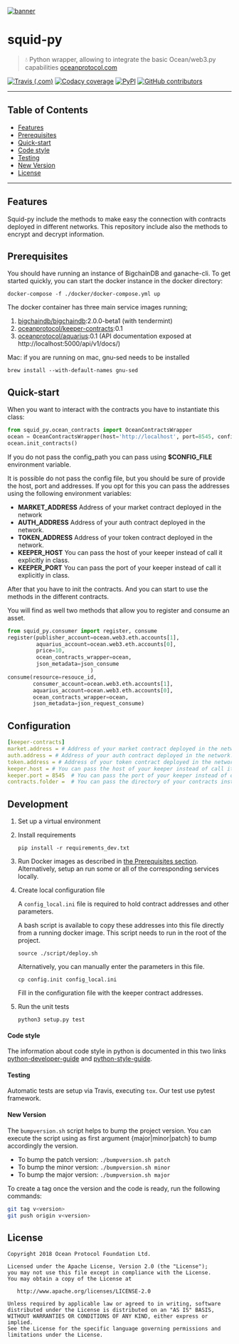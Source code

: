 [![banner](https://raw.githubusercontent.com/oceanprotocol/art/master/github/repo-banner%402x.png)](https://oceanprotocol.com)

# squid-py

> 💧 Python wrapper, allowing to integrate the basic Ocean/web3.py capabilities
> [oceanprotocol.com](https://oceanprotocol.com)

[![Travis (.com)](https://img.shields.io/travis/com/oceanprotocol/squid-py.svg)](https://travis-ci.com/oceanprotocol/squid-py)
[![Codacy coverage](https://img.shields.io/codacy/coverage/7084fbf528934327904a49d458bc46d1.svg)](https://app.codacy.com/project/ocean-protocol/squid-py/dashboard)
[![PyPI](https://img.shields.io/pypi/v/squid-py.svg)](https://pypi.org/project/squid-py/)
[![GitHub contributors](https://img.shields.io/github/contributors/oceanprotocol/squid-py.svg)](https://github.com/oceanprotocol/squid-py/graphs/contributors)

---

## Table of Contents

  - [Features](#features)
  - [Prerequisites](#prerequisites)
  - [Quick-start](#quick-start)
  - [Code style](#code-style)
  - [Testing](#testing)
  - [New Version](#new-version)
  - [License](#license)

---

## Features

Squid-py include the methods to make easy the connection with contracts deployed in different networks.
This repository include also the methods to encrypt and decrypt information.

## Prerequisites

You should have running an instance of BigchainDB and ganache-cli. To get started quickly,
you can start the docker instance in the docker directory:

`docker-compose -f ./docker/docker-compose.yml up`

The docker container has three main service images running;

1. [bigchaindb/bigchaindb](https://hub.docker.com/r/bigchaindb/bigchaindb/):2.0.0-beta1 (with tendermint)
1. [oceanprotocol/keeper-contracts](https://hub.docker.com/r/oceanprotocol/keeper-contracts/):0.1
1. [oceanprotocol/aquarius](https://hub.docker.com/r/oceanprotocol/aquarius/):0.1 (API documentation exposed at http://localhost:5000/api/v1/docs/)

Mac: 
if you are running on mac, gnu-sed needs to be installed
```
brew install --with-default-names gnu-sed
```

## Quick-start

When you want to interact with the contracts you have to instantiate this class:

```python
from squid_py.ocean_contracts import OceanContractsWrapper
ocean = OceanContractsWrapper(host='http://localhost', port=8545, config_path='config.ini')    
ocean.init_contracts()
```

If you do not pass the config_path you can pass using **$CONFIG_FILE** environment variable.

It is possible do not pass the config file, but you should be sure of provide the host, port and addresses.
If you opt for this you can pass the addresses using the following environment variables:

- **MARKET_ADDRESS**  Address of your market contract deployed in the network
- **AUTH_ADDRESS**    Address of your auth contract deployed in the network.
- **TOKEN_ADDRESS**   Address of your token contract deployed in the network.
- **KEEPER_HOST**     You can pass the host of your keeper instead of call it explicitly in class.
- **KEEPER_PORT**     You can pass the port of your keeper instead of call it explicitly in class.


After that you have to init the contracts. And you can start to use the methods in the different contracts.

You will find as well two methods that allow you to register and consume an asset.
```python
from squid_py.consumer import register, consume
register(publisher_account=ocean.web3.eth.accounts[1],
         aquarius_account=ocean.web3.eth.accounts[0],
         price=10,
         ocean_contracts_wrapper=ocean,
         json_metadata=json_consume
                          )
consume(resource=resouce_id,
        consumer_account=ocean.web3.eth.accounts[1],
        aquarius_account=ocean.web3.eth.accounts[0],
        ocean_contracts_wrapper=ocean,
        json_metadata=json_request_consume)

```

## Configuration

```yaml
[keeper-contracts]
market.address = # Address of your market contract deployed in the network. [Mandatory]
auth.address = # Address of your auth contract deployed in the network. [Mandatory]
token.address = # Address of your token contract deployed in the network. [Mandatory]
keeper.host = # You can pass the host of your keeper instead of call it explicitly in class.
keeper.port = 8545  # You can pass the port of your keeper instead of call it explicitly in class.
contracts.folder =  # You can pass the directory of your contracts instead of use the library.

```

## Development

1. Set up a virtual environment

1. Install requirements

    ```
    pip install -r requirements_dev.txt
    ```

1. Run Docker images as described in [the Prerequisites section](#prerequisites). Alternatively, setup an run some or all of the corresponding services locally.

1. Create local configuration file
    
    A `config_local.ini` file is required to hold contract addresses and other parameters. 
    
    A bash script is available to copy these addresses into this file directly from a running docker image. This script needs to run in the root of the project. 
    
    ```
    source ./script/deploy.sh
    ```
    
    Alternatively, you can manually enter the parameters in this file.
    
    ```
    cp config.init config_local.ini
    ```
    Fill in the configuration file with the keeper contract addresses.

1. Run the unit tests

    ```
    python3 setup.py test
    ```

#### Code style

The information about code style in python is documented in this two links [python-developer-guide](https://github.com/oceanprotocol/dev-ocean/blob/master/doc/development/python-developer-guide.md)
and [python-style-guide](https://github.com/oceanprotocol/dev-ocean/blob/master/doc/development/python-style-guide.md).
    
#### Testing

Automatic tests are setup via Travis, executing `tox`.
Our test use pytest framework.

#### New Version

The `bumpversion.sh` script helps to bump the project version. You can execute the script using as first argument {major|minor|patch} to bump accordingly the version.
- To bump the patch version: `./bumpversion.sh patch`
- To bump the minor version: `./bumpversion.sh minor`
- To bump the major version: `./bumpversion.sh major`

To create a tag once the version and the code is ready, run the following commands:
```bash
git tag v<version>
git push origin v<version>
```

## License

```
Copyright 2018 Ocean Protocol Foundation Ltd.

Licensed under the Apache License, Version 2.0 (the "License");
you may not use this file except in compliance with the License.
You may obtain a copy of the License at

   http://www.apache.org/licenses/LICENSE-2.0

Unless required by applicable law or agreed to in writing, software
distributed under the License is distributed on an "AS IS" BASIS,
WITHOUT WARRANTIES OR CONDITIONS OF ANY KIND, either express or implied.
See the License for the specific language governing permissions and
limitations under the License.

